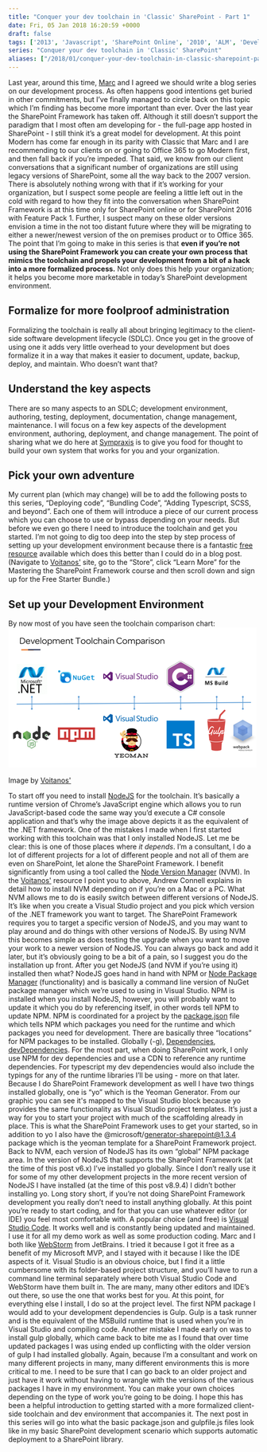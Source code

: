 ```yaml
---
title: "Conquer your dev toolchain in 'Classic' SharePoint - Part 1"
date: Fri, 05 Jan 2018 16:20:59 +0000
draft: false
tags: ['2013', 'Javascript', 'SharePoint Online', '2010', 'ALM', 'Development', '2016', 'TypeScript', '2007']
series: "Conquer your dev toolchain in 'Classic' SharePoint"
aliases: ["/2018/01/conquer-your-dev-toolchain-in-classic-sharepoint-part-1"]
---
```


Last year, around this time, [Marc](http://sympmarc.com/) and I agreed we should write a blog series on our development process. As often happens good intentions get buried in other commitments, but I’ve finally managed to circle back on this topic which I’m finding has become more important than ever. Over the last year the SharePoint Framework has taken off. Although it still doesn’t support the paradigm that I most often am developing for - the full-page app hosted in SharePoint - I still think it’s a great model for development. At this point Modern has come far enough in its parity with Classic that Marc and I are recommending to our clients on or going to Office 365 to go Modern first, and then fall back if you’re impeded. That said, we know from our client conversations that a significant number of organizations are still using legacy versions of SharePoint, some all the way back to the 2007 version. There is absolutely nothing wrong with that if it’s working for your organization, but I suspect some people are feeling a little left out in the cold with regard to how they fit into the conversation when SharePoint Framework is at this time only for SharePoint online or for SharePoint 2016 with Feature Pack 1. Further, I suspect many on these older versions envision a time in the not too distant future where they will be migrating to either a newer/newest version of the on premises product or to Office 365. The point that I’m going to make in this series is that **even if you’re not using the SharePoint Framework you can create your own process that mimics the toolchain and propels your development from a bit of a hack into a more formalized process.** Not only does this help your organization; it helps you become more marketable in today’s SharePoint development environment.

Formalize for more foolproof administration
-------------------------------------------

Formalizing the toolchain is really all about bringing legitimacy to the client-side software development lifecycle (SDLC). Once you get in the groove of using one it adds very little overhead to your development but does formalize it in a way that makes it easier to document, update, backup, deploy, and maintain. Who doesn’t want that?

Understand the key aspects
--------------------------

There are so many aspects to an SDLC; development environment, authoring, testing, deployment, documentation, change management, maintenance. I will focus on a few key aspects of the development environment, authoring, deployment, and change management. The point of sharing what we do here at [Sympraxis](http://sympraxisconsulting.com/) is to give you food for thought to build your own system that works for you and your organization.

Pick your own adventure
-----------------------

My current plan (which may change) will be to add the following posts to this series, “Deploying code”, “Bundling Code”, “Adding Typescript, SCSS, and beyond”. Each one of them will introduce a piece of our current process which you can choose to use or bypass depending on your needs. But before we even go there I need to introduce the toolchain and get you started. I’m not going to dig too deep into the step by step process of setting up your development environment because there is a fantastic [free resource](http://bit.ly/2D1Jkob) available which does this better than I could do in a blog post. (Navigate to [Voitanos'](http://bit.ly/2D1Jkob) site, go to the “Store”, click “Learn More” for the Mastering the SharePoint Framework course and then scroll down and sign up for the Free Starter Bundle.)

Set up your Development Environment
-----------------------------------

By now most of you have seen the toolchain comparison chart: ![Toolchain](Toolchain.png)

Image by [Voitanos'](http://bit.ly/2D1Jkob)

To start off you need to install [NodeJS](https://nodejs.org/en/) for the toolchain. It’s basically a runtime version of Chrome’s JavaScript engine which allows you to run JavaScript-based code the same way you’d execute a C# console application and that’s why the image above depicts it as the equivalent of the .NET framework. One of the mistakes I made when I first started working with this toolchain was that I only installed NodeJS. Let me be clear: this is one of those places where _it depends_. I’m a consultant, I do a lot of different projects for a lot of different people and not all of them are even on SharePoint, let alone the SharePoint Framework. I benefit significantly from using a tool called the [Node Version Manager](https://github.com/creationix/nvm/blob/master/README.md) (NVM). In the [Voitanos'](http://bit.ly/2D1Jkob) resource I point you to above, Andrew Connell explains in detail how to install NVM depending on if you’re on a Mac or a PC. What NVM allows me to do is easily switch between different versions of NodeJS. It’s like when you create a Visual Studio project and you pick which version of the .NET framework you want to target. The SharePoint Framework requires you to target a specific version of NodeJS, and you may want to play around and do things with other versions of NodeJS. By using NVM this becomes simple as does testing the upgrade when you want to move your work to a newer version of NodeJS. You can always go back and add it later, but it’s obviously going to be a bit of a pain, so I suggest you do the installation up front. After you get NodeJS (and NVM if you’re using it) installed then what? NodeJS goes hand in hand with NPM or [Node Package Manager](https://www.npmjs.com/) (functionality) and is basically a command line version of NuGet package manager which we’re used to using in Visual Studio. NPM is installed when you install NodeJS, however, you will probably want to update it which you do by referencing itself, in other words tell NPM to update NPM. NPM is coordinated for a project by the [package.json](https://docs.npmjs.com/files/package.json) file which tells NPM which packages you need for the runtime and which packages you need for development. There are basically three “locations” for NPM packages to be installed. Globally (-g), [Dependencies](https://docs.npmjs.com/files/package.json#dependencies), [devDependencies](https://docs.npmjs.com/files/package.json#devdependencies). For the most part, when doing SharePoint work, I only use NPM for dev dependencies and use a CDN to reference any runtime dependencies. For typescript my dev dependencies would also include the typings for any of the runtime libraries I’ll be using - more on that later. Because I do SharePoint Framework development as well I have two things installed globally, one is “yo” which is the Yeoman Generator. From our graphic you can see it's mapped to the Visual Studio block because yo provides the same functionality as Visual Studio project templates. It’s just a way for you to start your project with much of the scaffolding already in place. This is what the SharePoint Framework uses to get your started, so in addition to yo I also have the @microsoft/generator-sharepoint@1.3.4 package which is the yeoman template for a SharePoint Framework project. Back to NVM, each version of NodeJS has its own “global” NPM package area. In the version of NodeJS that supports the SharePoint Framework (at the time of this post v6.x) I’ve installed yo globally. Since I don’t really use it for some of my other development projects in the more recent version of NodeJS I have installed (at the time of this post v8.9.4) I didn’t bother installing yo. Long story short, if you’re not doing SharePoint Framework development you really don’t need to install anything globally. At this point you’re ready to start coding, and for that you can use whatever editor (or IDE) you feel most comfortable with. A popular choice (and free) is [Visual Studio Code](https://code.visualstudio.com/). It works well and is constantly being updated and maintained. I use it for all my demo work as well as some production coding. Marc and I both like [WebStorm](https://www.jetbrains.com/webstorm/) from JetBrains. I tried it because I got it free as a benefit of my Microsoft MVP, and I stayed with it because I like the IDE aspects of it. Visual Studio is an obvious choice, but I find it a little cumbersome with its folder-based project structure, and you’ll have to run a command line terminal separately where both Visual Studio Code and WebStorm have them built in. The are many, many other editors and IDE’s out there, so use the one that works best for you. At this point, for everything else I install, I do so at the project level. The first NPM package I would add to your development dependencies is Gulp. Gulp is a task runner and is the equivalent of the MSBuild runtime that is used when you’re in Visual Studio and compiling code. Another mistake I made early on was to install gulp globally, which came back to bite me as I found that over time updated packages I was using ended up conflicting with the older version of gulp I had installed globally. Again, because I’m a consultant and work on many different projects in many, many different environments this is more critical to me. I need to be sure that I can go back to an older project and just have it work without having to wrangle with the versions of the various packages I have in my environment. You can make your own choices depending on the type of work you’re going to be doing. I hope this has been a helpful introduction to getting started with a more formalized client-side toolchain and dev environment that accompanies it. The next post in this series will go into what the basic package.json and gulpfile.js files look like in my basic SharePoint development scenario which supports automatic deployment to a SharePoint library.
